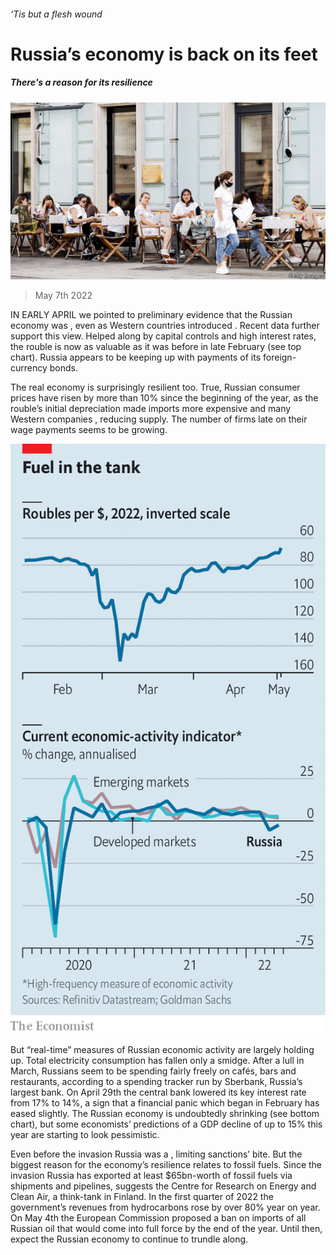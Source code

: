 ###### ‘Tis but a flesh wound

# Russia’s economy is back on its feet 

##### There's a reason for its resilience 

![image](images/20220507_fnp504.jpg) 

> May 7th 2022 

IN EARLY APRIL we pointed to preliminary evidence that the Russian economy was , even as Western countries introduced . Recent data further support this view. Helped along by capital controls and high interest rates, the rouble is now as valuable as it was before  in late February (see top chart). Russia appears to be keeping up with payments of its foreign-currency bonds.

The real economy is surprisingly resilient too. True, Russian consumer prices have risen by more than 10% since the beginning of the year, as the rouble’s initial depreciation made imports more expensive and many Western companies , reducing supply. The number of firms late on their wage payments seems to be growing.


![image](images/20220507_fnc166.png) 


But “real-time” measures of Russian economic activity are largely holding up. Total electricity consumption has fallen only a smidge. After a lull in March, Russians seem to be spending fairly freely on cafés, bars and restaurants, according to a spending tracker run by Sberbank, Russia’s largest bank. On April 29th the central bank lowered its key interest rate from 17% to 14%, a sign that a financial panic which began in February has eased slightly. The Russian economy is undoubtedly shrinking (see bottom chart), but some economists’ predictions of a GDP decline of up to 15% this year are starting to look pessimistic.

Even before the invasion Russia was a , limiting sanctions’ bite. But the biggest reason for the economy’s resilience relates to fossil fuels. Since the invasion Russia has exported at least $65bn-worth of fossil fuels via shipments and pipelines, suggests the Centre for Research on Energy and Clean Air, a think-tank in Finland. In the first quarter of 2022 the government’s revenues from hydrocarbons rose by over 80% year on year. On May 4th the European Commission proposed a ban on imports of all Russian oil that would come into full force by the end of the year. Until then, expect the Russian economy to continue to trundle along.


